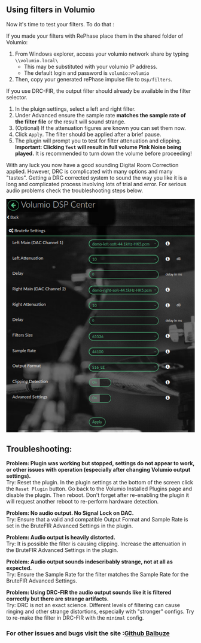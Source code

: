 ## Using filters in Volumio

Now it's time to test your filters. To do that :

If you made your filters with RePhase place them in the shared folder of Volumio:
1. From Windows explorer, access your volumio network share by typing `\\volumio.local\` 
    - This may be substituted with your volumio IP address.
    - The default login and password is `volumio:volumio`
2. Then, copy your generated rePhase impulse file to `Dsp/filters`.

If you use DRC-FIR, the output filter should already be available in the filter selector.

1. In the pluign settings, select a left and right filter. 
2. Under Advanced ensure the sample rate __matches the sample rate of the filter file__ or the result will sound strange. 
3. (Optional) If the attenuation figures are known you can set them now. 
4. Click `Apply`. The filter should be applied after a brief pause.
5. The plugin will prompt you to test for filter attenuation and clipping. __Important: Clicking `Test` will result in full volume Pink Noise being played.__ It is recommended to turn down the volume before proceeding!  

With any luck you now have a good sounding Digital Room Correction applied. However, DRC is complicated with many options and many "tastes". Getting a DRC corrected system to sound the way you like it is a long and complicated process involving lots of trial and error. For serious audio problems check the troubleshooting steps below.

<img src="./img/select_filter.png">

## Troubleshooting:

__Problem: Plugin was working but stopped, settings do not appear to work, or other issues with operation (especially after changing Volumio output settings).__  
Try: Reset the plugin. In the plugin settings at the bottom of the screen click the `Reset Plugin` button. Go back to the Volumio Installed Plugins page and disable the plugin. Then reboot. Don't forget after re-enabling the plugin it will request another reboot to re-perform hardware detection. 

__Problem: No audio output. No Signal Lock on DAC.__  
Try: Ensure that a valid and compatible Output Format and Sample Rate is set in the BruteFIR Advanced Settings in the plugin.  

__Problem: Audio output is heavily distorted.__  
Try: It is possible the filter is causing clipping. Increase the attenuation in the BruteFIR Advanced Settings in the plugin. 

__Problem: Audio output sounds indescribably strange, not at all as expected.__  
Try: Ensure the Sample Rate for the filter matches the Sample Rate for the BruteFIR Advanced Settings. 

__Problem: Using DRC-FIR the audio output sounds like it is filtered correctly but there are strange artifacts.__  
Try: DRC is not an exact science. Different levels of filtering can cause ringing and other strange distortions, especially with "stronger" configs. Try to re-make the filter in DRC-FIR with the `minimal` config. 

### For other issues and bugs visit the site :[Github Balbuze](https://github.com/balbuze/volumio-plugins/tree/master/plugins/audio_interface/brutefir3)